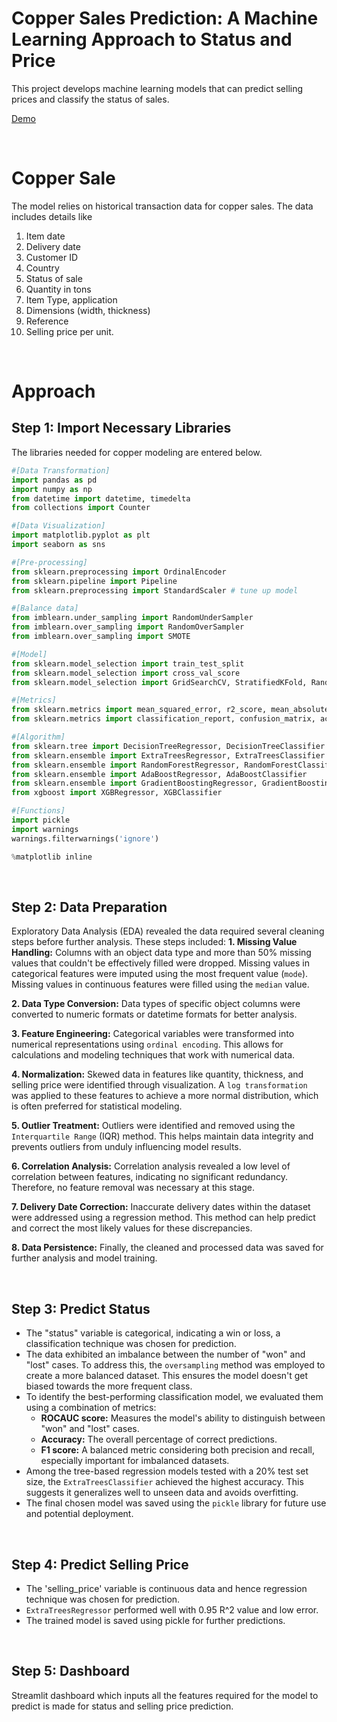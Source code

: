 # Copper Sales Prediction: A Machine Learning Approach to Status and Price
This project develops machine learning models that can predict selling prices and classify the status of sales.

[Demo](https://www.linkedin.com/posts/aishwarya-velmurugan_greetings-excited-to-share-my-fifth-data-activity-7189249363615932416-0IBZ?utm_source=share&utm_medium=member_desktop)

<br>

# Copper Sale
The model relies on historical transaction data for copper sales. The data includes details like
1. Item date
2. Delivery date
3. Customer ID
4. Country
5. Status of sale
6. Quantity in tons
7. Item Type, application
8. Dimensions (width, thickness)
9. Reference
10. Selling price per unit.

<br>

# Approach
## Step 1: Import Necessary Libraries
The libraries needed for copper modeling are entered below.
``` python
#[Data Transformation]
import pandas as pd
import numpy as np
from datetime import datetime, timedelta
from collections import Counter

#[Data Visualization]
import matplotlib.pyplot as plt
import seaborn as sns

#[Pre-processing]
from sklearn.preprocessing import OrdinalEncoder
from sklearn.pipeline import Pipeline
from sklearn.preprocessing import StandardScaler # tune up model

#[Balance data]
from imblearn.under_sampling import RandomUnderSampler
from imblearn.over_sampling import RandomOverSampler
from imblearn.over_sampling import SMOTE

#[Model]
from sklearn.model_selection import train_test_split
from sklearn.model_selection import cross_val_score     
from sklearn.model_selection import GridSearchCV, StratifiedKFold, RandomizedSearchCV

#[Metrics]
from sklearn.metrics import mean_squared_error, r2_score, mean_absolute_error
from sklearn.metrics import classification_report, confusion_matrix, accuracy_score, f1_score, roc_curve, roc_auc_score

#[Algorithm]
from sklearn.tree import DecisionTreeRegressor, DecisionTreeClassifier
from sklearn.ensemble import ExtraTreesRegressor, ExtraTreesClassifier
from sklearn.ensemble import RandomForestRegressor, RandomForestClassifier
from sklearn.ensemble import AdaBoostRegressor, AdaBoostClassifier
from sklearn.ensemble import GradientBoostingRegressor, GradientBoostingClassifier
from xgboost import XGBRegressor, XGBClassifier

#[Functions]
import pickle
import warnings
warnings.filterwarnings('ignore')

%matplotlib inline
```
<br>

## Step 2: Data Preparation
Exploratory Data Analysis (EDA) revealed the data required several cleaning steps before further analysis. These steps included:
**1. Missing Value Handling:**
Columns with an object data type and more than 50% missing values that couldn't be effectively filled were dropped.
Missing values in categorical features were imputed using the most frequent value (`mode`).
Missing values in continuous features were filled using the `median` value.

**2. Data Type Conversion:**
Data types of specific object columns were converted to numeric formats or datetime formats for better analysis.

**3. Feature Engineering:**
Categorical variables were transformed into numerical representations using `ordinal encoding`. This allows for calculations and modeling techniques that work with numerical data.

**4. Normalization:**
Skewed data in features like quantity, thickness, and selling price were identified through visualization.
A `log transformation` was applied to these features to achieve a more normal distribution, which is often preferred for statistical modeling.

**5. Outlier Treatment:**
Outliers were identified and removed using the `Interquartile Range` (IQR) method. This helps maintain data integrity and prevents outliers from unduly influencing model results.

**6. Correlation Analysis:**
Correlation analysis revealed a low level of correlation between features, indicating no significant redundancy. Therefore, no feature removal was necessary at this stage.

**7. Delivery Date Correction:**
Inaccurate delivery dates within the dataset were addressed using a regression method. This method can help predict and correct the most likely values for these discrepancies.

**8. Data Persistence:**
Finally, the cleaned and processed data was saved for further analysis and model training.

<br>

## Step 3: Predict Status
- The "status" variable is categorical, indicating a win or loss, a classification technique was chosen for prediction.
- The data exhibited an imbalance between the number of "won" and "lost" cases. To address this, the `oversampling` method was employed to create a more balanced dataset. This ensures the model doesn't get biased towards the more frequent class.
- To identify the best-performing classification model, we evaluated them using a combination of metrics:
  - **ROCAUC score:** Measures the model's ability to distinguish between "won" and "lost" cases.
  - **Accuracy:** The overall percentage of correct predictions.
  - **F1 score:** A balanced metric considering both precision and recall, especially important for imbalanced datasets.
- Among the tree-based regression models tested with a 20% test set size, the `ExtraTreesClassifier` achieved the highest accuracy. This suggests it generalizes well to unseen data and avoids overfitting.
- The final chosen model was saved using the `pickle` library for future use and potential deployment.

<br>

## Step 4: Predict Selling Price
- The 'selling_price' variable is continuous data and hence regression technique was chosen for prediction.
- `ExtraTreesRegressor` performed well with 0.95 R^2 value and low error.
- The trained model is saved using pickle for further predictions.

<br>

## Step 5: Dashboard
Streamlit dashboard which inputs all the features required for the model to predict is made for status and selling price prediction.
